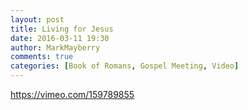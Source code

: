 ```yaml
---
layout: post
title: Living for Jesus
date: 2016-03-11 19:30
author: MarkMayberry
comments: true
categories: [Book of Romans, Gospel Meeting, Video]
---
```

https://vimeo.com/159789855
